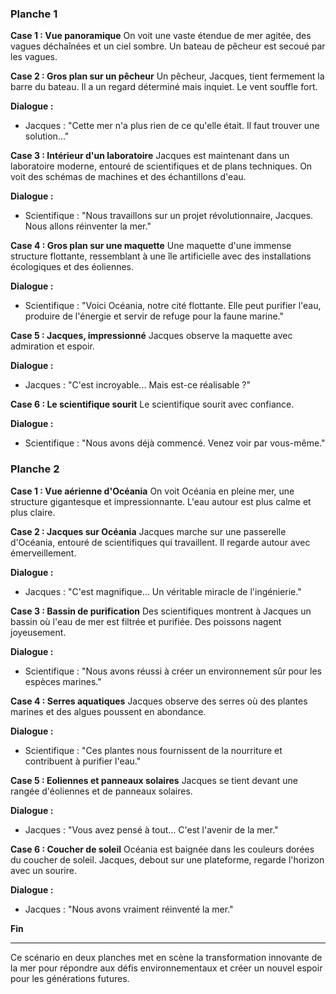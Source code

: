 ### Planche 1

**Case 1 : Vue panoramique**
On voit une vaste étendue de mer agitée, des vagues déchaînées et un ciel sombre. Un bateau de pêcheur est secoué par les vagues.

**Case 2 : Gros plan sur un pêcheur**
Un pêcheur, Jacques, tient fermement la barre du bateau. Il a un regard déterminé mais inquiet. Le vent souffle fort.

**Dialogue :**
- Jacques : "Cette mer n'a plus rien de ce qu'elle était. Il faut trouver une solution..."

**Case 3 : Intérieur d'un laboratoire**
Jacques est maintenant dans un laboratoire moderne, entouré de scientifiques et de plans techniques. On voit des schémas de machines et des échantillons d'eau.

**Dialogue :**
- Scientifique : "Nous travaillons sur un projet révolutionnaire, Jacques. Nous allons réinventer la mer."

**Case 4 : Gros plan sur une maquette**
Une maquette d'une immense structure flottante, ressemblant à une île artificielle avec des installations écologiques et des éoliennes.

**Dialogue :**
- Scientifique : "Voici Océania, notre cité flottante. Elle peut purifier l'eau, produire de l'énergie et servir de refuge pour la faune marine."

**Case 5 : Jacques, impressionné**
Jacques observe la maquette avec admiration et espoir.

**Dialogue :**
- Jacques : "C'est incroyable... Mais est-ce réalisable ?"

**Case 6 : Le scientifique sourit**
Le scientifique sourit avec confiance.

**Dialogue :**
- Scientifique : "Nous avons déjà commencé. Venez voir par vous-même."

### Planche 2

**Case 1 : Vue aérienne d'Océania**
On voit Océania en pleine mer, une structure gigantesque et impressionnante. L'eau autour est plus calme et plus claire.

**Case 2 : Jacques sur Océania**
Jacques marche sur une passerelle d'Océania, entouré de scientifiques qui travaillent. Il regarde autour avec émerveillement.

**Dialogue :**
- Jacques : "C'est magnifique... Un véritable miracle de l'ingénierie."

**Case 3 : Bassin de purification**
Des scientifiques montrent à Jacques un bassin où l'eau de mer est filtrée et purifiée. Des poissons nagent joyeusement.

**Dialogue :**
- Scientifique : "Nous avons réussi à créer un environnement sûr pour les espèces marines."

**Case 4 : Serres aquatiques**
Jacques observe des serres où des plantes marines et des algues poussent en abondance.

**Dialogue :**
- Scientifique : "Ces plantes nous fournissent de la nourriture et contribuent à purifier l'eau."

**Case 5 : Eoliennes et panneaux solaires**
Jacques se tient devant une rangée d'éoliennes et de panneaux solaires.

**Dialogue :**
- Jacques : "Vous avez pensé à tout... C'est l'avenir de la mer."

**Case 6 : Coucher de soleil**
Océania est baignée dans les couleurs dorées du coucher de soleil. Jacques, debout sur une plateforme, regarde l'horizon avec un sourire.

**Dialogue :**
- Jacques : "Nous avons vraiment réinventé la mer."

**Fin**

---

Ce scénario en deux planches met en scène la transformation innovante de la mer pour répondre aux défis environnementaux et créer un nouvel espoir pour les générations futures.
